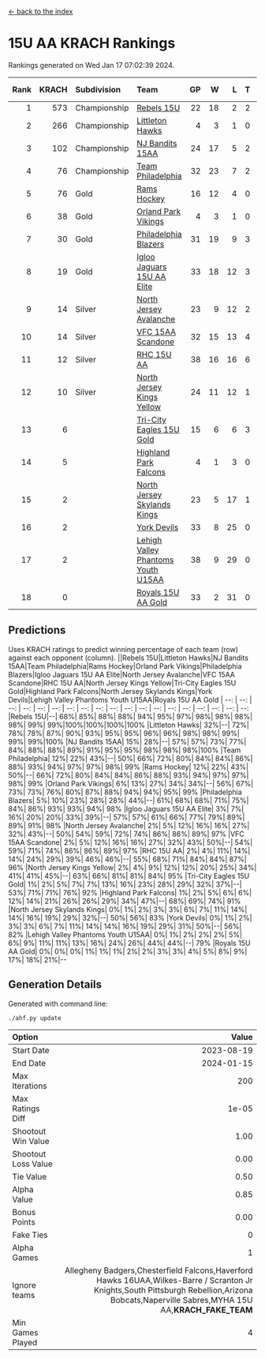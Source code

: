[<- back to the index](readme.md)
# 15U AA KRACH Rankings
Rankings generated on Wed Jan 17 07:02:39 2024.

Rank|KRACH|Subdivision|Team|GP|W|L|T|OTW|OTL|SoS|Exp Wins|Win Diff
---:|---:|:---|:---|---:|---:|---:|---:|---:|---:|---:|---:|---:
1|573|Championship|[Rebels 15U](https://gamesheetstats.com/seasons/3659/teams/140654/schedule)|22|18|2|2|1|1|390|19.8|-0.0
2|266|Championship|[Littleton Hawks](https://gamesheetstats.com/seasons/3659/teams/177078/schedule)|4|3|1|0|0|0|145|3.8|-0.0
3|102|Championship|[NJ Bandits 15AA](https://gamesheetstats.com/seasons/3659/teams/140648/schedule)|24|17|5|2|0|1|90|18.9|0.0
4|76|Championship|[Team Philadelphia](https://gamesheetstats.com/seasons/3659/teams/140657/schedule)|32|23|7|2|2|0|79|24.9|0.0
5|76|Gold|[Rams Hockey](https://gamesheetstats.com/seasons/3659/teams/140653/schedule)|16|12|4|0|2|2|276|12.9|0.0
6|38|Gold|[Orland Park Vikings](https://gamesheetstats.com/seasons/3659/teams/198224/schedule)|4|3|1|0|1|0|16|3.9|0.0
7|30|Gold|[Philadelphia Blazers](https://gamesheetstats.com/seasons/3659/teams/140652/schedule)|31|19|9|3|5|1|24|21.4|0.0
8|19|Gold|[Igloo Jaguars 15U AA Elite](https://gamesheetstats.com/seasons/3659/teams/140645/schedule)|33|18|12|3|2|2|23|20.4|0.0
9|14|Silver|[North Jersey Avalanche](https://gamesheetstats.com/seasons/3659/teams/140649/schedule)|23|9|12|2|2|1|210|10.9|0.0
10|14|Silver|[VFC 15AA Scandone](https://gamesheetstats.com/seasons/3659/teams/140659/schedule)|32|15|13|4|2|4|169|17.9|0.0
11|12|Silver|[RHC 15U AA](https://gamesheetstats.com/seasons/3659/teams/140655/schedule)|38|16|16|6|0|5|55|19.9|0.0
12|10|Silver|[North Jersey Kings Yellow](https://gamesheetstats.com/seasons/3659/teams/140650/schedule)|24|11|12|1|1|0|46|12.4|0.0
13|6||[Tri-City Eagles 15U Gold](https://gamesheetstats.com/seasons/3659/teams/140658/schedule)|15|6|6|3|0|1|16|8.4|0.0
14|5||[Highland Park Falcons](https://gamesheetstats.com/seasons/3659/teams/198223/schedule)|4|1|3|0|0|0|24|1.9|0.0
15|2||[North Jersey Skylands Kings](https://gamesheetstats.com/seasons/3659/teams/140651/schedule)|23|5|17|1|0|1|89|6.4|0.0
16|2||[York Devils](https://gamesheetstats.com/seasons/3659/teams/140660/schedule)|33|8|25|0|2|2|39|8.9|0.0
17|2||[Lehigh Valley Phantoms Youth U15AA](https://gamesheetstats.com/seasons/3659/teams/140646/schedule)|38|9|29|0|0|1|128|9.9|0.0
18|0||[Royals 15U AA Gold](https://gamesheetstats.com/seasons/3659/teams/140656/schedule)|33|2|31|0|2|0|22|2.9|0.0

## Predictions
Uses KRACH ratings to predict winning percentage of each team (row) against each opponent (column).
||Rebels 15U|Littleton Hawks|NJ Bandits 15AA|Team Philadelphia|Rams Hockey|Orland Park Vikings|Philadelphia Blazers|Igloo Jaguars 15U AA Elite|North Jersey Avalanche|VFC 15AA Scandone|RHC 15U AA|North Jersey Kings Yellow|Tri-City Eagles 15U Gold|Highland Park Falcons|North Jersey Skylands Kings|York Devils|Lehigh Valley Phantoms Youth U15AA|Royals 15U AA Gold
| --: | --: | --: | --: | --: | --: | --: | --: | --: | --: | --: | --: | --: | --: | --: | --: | --: | --: | --: 
|Rebels 15U|--| 68%| 85%| 88%| 88%| 94%| 95%| 97%| 98%| 98%| 98%| 98%| 99%| 99%|100%|100%|100%|100%
|Littleton Hawks| 32%|--| 72%| 78%| 78%| 87%| 90%| 93%| 95%| 95%| 96%| 96%| 98%| 98%| 99%| 99%| 99%|100%
|NJ Bandits 15AA| 15%| 28%|--| 57%| 57%| 73%| 77%| 84%| 88%| 88%| 89%| 91%| 95%| 95%| 98%| 98%| 98%|100%
|Team Philadelphia| 12%| 22%| 43%|--| 50%| 66%| 72%| 80%| 84%| 84%| 86%| 88%| 93%| 94%| 97%| 97%| 98%| 99%
|Rams Hockey| 12%| 22%| 43%| 50%|--| 66%| 72%| 80%| 84%| 84%| 86%| 88%| 93%| 94%| 97%| 97%| 98%| 99%
|Orland Park Vikings|  6%| 13%| 27%| 34%| 34%|--| 56%| 67%| 73%| 73%| 76%| 80%| 87%| 88%| 94%| 94%| 95%| 99%
|Philadelphia Blazers|  5%| 10%| 23%| 28%| 28%| 44%|--| 61%| 68%| 68%| 71%| 75%| 84%| 86%| 93%| 93%| 94%| 98%
|Igloo Jaguars 15U AA Elite|  3%|  7%| 16%| 20%| 20%| 33%| 39%|--| 57%| 57%| 61%| 66%| 77%| 79%| 89%| 89%| 91%| 98%
|North Jersey Avalanche|  2%|  5%| 12%| 16%| 16%| 27%| 32%| 43%|--| 50%| 54%| 59%| 72%| 74%| 86%| 86%| 89%| 97%
|VFC 15AA Scandone|  2%|  5%| 12%| 16%| 16%| 27%| 32%| 43%| 50%|--| 54%| 59%| 71%| 74%| 86%| 86%| 89%| 97%
|RHC 15U AA|  2%|  4%| 11%| 14%| 14%| 24%| 29%| 39%| 46%| 46%|--| 55%| 68%| 71%| 84%| 84%| 87%| 96%
|North Jersey Kings Yellow|  2%|  4%|  9%| 12%| 12%| 20%| 25%| 34%| 41%| 41%| 45%|--| 63%| 66%| 81%| 81%| 84%| 95%
|Tri-City Eagles 15U Gold|  1%|  2%|  5%|  7%|  7%| 13%| 16%| 23%| 28%| 29%| 32%| 37%|--| 53%| 71%| 71%| 76%| 92%
|Highland Park Falcons|  1%|  2%|  5%|  6%|  6%| 12%| 14%| 21%| 26%| 26%| 29%| 34%| 47%|--| 68%| 69%| 74%| 91%
|North Jersey Skylands Kings|  0%|  1%|  2%|  3%|  3%|  6%|  7%| 11%| 14%| 14%| 16%| 19%| 29%| 32%|--| 50%| 56%| 83%
|York Devils|  0%|  1%|  2%|  3%|  3%|  6%|  7%| 11%| 14%| 14%| 16%| 19%| 29%| 31%| 50%|--| 56%| 82%
|Lehigh Valley Phantoms Youth U15AA|  0%|  1%|  2%|  2%|  2%|  5%|  6%|  9%| 11%| 11%| 13%| 16%| 24%| 26%| 44%| 44%|--| 79%
|Royals 15U AA Gold|  0%|  0%|  0%|  1%|  1%|  1%|  2%|  2%|  3%|  3%|  4%|  5%|  8%|  9%| 17%| 18%| 21%|--

## Generation Details

Generated with command line:
```
./ahf.py update
```

| Option | Value |
| :----- | ----: |
| Start Date | 2023-08-19 |
| End Date | 2024-01-15 |
| Max Iterations | 200 |
| Max Ratings Diff | 1e-05 |
| Shootout Win Value | 1.00 |
| Shootout Loss Value | 0.00 |
| Tie Value | 0.50 |
| Alpha Value | 0.85 |
| Bonus Points | 0.00 |
| Fake Ties | 0 |
| Alpha Games | 1 |
| Ignore teams | Allegheny Badgers,Chesterfield Falcons,Haverford Hawks 16UAA,Wilkes-Barre / Scranton Jr Knights,South Pittsburgh Rebellion,Arizona Bobcats,Naperville Sabres,MYHA 15U AA,__KRACH_FAKE_TEAM__ |
| Min Games Played | 4 |


